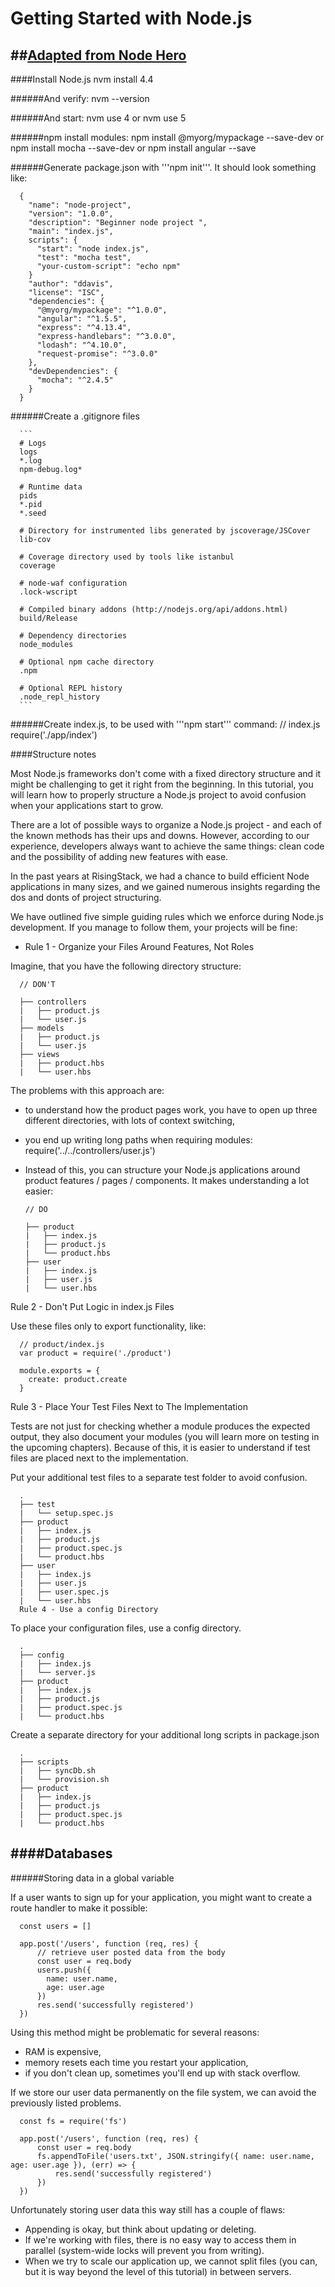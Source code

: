 # Getting Started with Node.js
##[Adapted from Node Hero][1]
---

####Install Node.js
    nvm install 4.4

######And verify:
    nvm --version

######And start:
    nvm use 4 or nvm use 5

######npm install modules:
   npm install @myorg/mypackage --save-dev  or
   npm install mocha --save-dev or
   npm install angular --save

######Generate package.json with '''npm init'''. It should look something like:

      {
        "name": "node-project",
        "version": "1.0.0",
        "description": "Beginner node project ",
        "main": "index.js",
        scripts": {
          "start": "node index.js",
          "test": "mocha test",
          "your-custom-script": "echo npm"
        }
        "author": "ddavis",
        "license": "ISC",
        "dependencies": {
          "@myorg/mypackage": "^1.0.0",
          "angular": "^1.5.5",
          "express": "^4.13.4",
          "express-handlebars": "^3.0.0",
          "lodash": "^4.10.0",
          "request-promise": "^3.0.0"
        },
        "devDependencies": {
          "mocha": "^2.4.5"
        }
      }

######Create a .gitignore files

      ```
      # Logs
      logs
      *.log
      npm-debug.log*

      # Runtime data
      pids
      *.pid
      *.seed

      # Directory for instrumented libs generated by jscoverage/JSCover
      lib-cov

      # Coverage directory used by tools like istanbul
      coverage

      # node-waf configuration
      .lock-wscript

      # Compiled binary addons (http://nodejs.org/api/addons.html)
      build/Release

      # Dependency directories
      node_modules

      # Optional npm cache directory
      .npm

      # Optional REPL history
      .node_repl_history
      ```

######Create index.js, to be used with '''npm start''' command:
      // index.js
      require('./app/index')  

####Structure notes

Most Node.js frameworks don't come with a fixed directory structure and it might be challenging to get it right from the beginning. In this tutorial, you will learn how to properly structure a Node.js project to avoid confusion when your applications start to grow.

There are a lot of possible ways to organize a Node.js project - and each of the known methods has their ups and downs. However, according to our experience, developers always want to achieve the same things: clean code and the possibility of adding new features with ease.

In the past years at RisingStack, we had a chance to build efficient Node applications in many sizes, and we gained numerous insights regarding the dos and donts of project structuring.

We have outlined five simple guiding rules which we enforce during Node.js development. If you manage to follow them, your projects will be fine:

- Rule 1 - Organize your Files Around Features, Not Roles

Imagine, that you have the following directory structure:

      // DON'T

      ├── controllers
      |   ├── product.js
      |   └── user.js
      ├── models
      |   ├── product.js
      |   └── user.js
      ├── views
      |   ├── product.hbs
      |   └── user.hbs

The problems with this approach are:

- to understand how the product pages work, you have to open up three different directories, with lots of context switching,
- you end up writing long paths when requiring modules: require('../../controllers/user.js')
- Instead of this, you can structure your Node.js applications around product features / pages / components. It makes understanding a lot easier:

      // DO

      ├── product
      |   ├── index.js
      |   ├── product.js
      |   └── product.hbs
      ├── user
      |   ├── index.js
      |   ├── user.js
      |   └── user.hbs


Rule 2 - Don't Put Logic in index.js Files

Use these files only to export functionality, like:

      // product/index.js
      var product = require('./product')

      module.exports = {  
        create: product.create
      }

Rule 3 - Place Your Test Files Next to The Implementation

Tests are not just for checking whether a module produces the expected output, they also document your modules (you will learn more on testing in the upcoming chapters). Because of this, it is easier to understand if test files are placed next to the implementation.

Put your additional test files to a separate test folder to avoid confusion.

      .
      ├── test
      |   └── setup.spec.js
      ├── product
      |   ├── index.js
      |   ├── product.js
      |   ├── product.spec.js
      |   └── product.hbs
      ├── user
      |   ├── index.js
      |   ├── user.js
      |   ├── user.spec.js
      |   └── user.hbs
      Rule 4 - Use a config Directory

To place your configuration files, use a config directory.

      .
      ├── config
      |   ├── index.js
      |   └── server.js
      ├── product
      |   ├── index.js
      |   ├── product.js
      |   ├── product.spec.js
      |   └── product.hbs

Create a separate directory for your additional long scripts in package.json

      .
      ├── scripts
      |   ├── syncDb.sh
      |   └── provision.sh
      ├── product
      |   ├── index.js
      |   ├── product.js
      |   ├── product.spec.js
      |   └── product.hbs

####Databases
---
######Storing data in a global variable

If a user wants to sign up for your application, you might want to create a route handler to make it possible:

      const users = []

      app.post('/users', function (req, res) {  
          // retrieve user posted data from the body
          const user = req.body
          users.push({
            name: user.name,
            age: user.age
          })
          res.send('successfully registered')
      })

Using this method might be problematic for several reasons:

- RAM is expensive,
- memory resets each time you restart your application,
- if you don't clean up, sometimes you'll end up with stack overflow.

If we store our user data permanently on the file system, we can avoid the previously listed problems.

      const fs = require('fs')

      app.post('/users', function (req, res) {  
          const user = req.body
          fs.appendToFile('users.txt', JSON.stringify({ name: user.name, age: user.age }), (err) => {
              res.send('successfully registered')
          })
      })

Unfortunately storing user data this way still has a couple of flaws:

- Appending is okay, but think about updating or deleting.
- If we're working with files, there is no easy way to access them in parallel (system-wide locks will prevent you from writing).
- When we try to scale our application up, we cannot split files (you can, but it is way beyond the level of this tutorial) in between servers.

[1]: https://blog.risingstack.com/node-hero-tutorial-getting-started-with-node-js/ "Node Hero - Getting Started with Node.js series"
